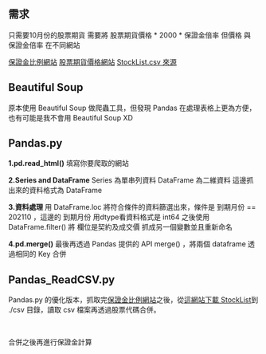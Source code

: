 ## 需求
只需要10月份的股票期貨
需要將 股票期貨價格 * 2000 * 保證金倍率
但價格 與 保證金倍率 在不同網站

[保證金比例網站](https://www.taifex.com.tw/cht/5/stockMargining)
[股票期貨價格網站](https://histock.tw/stock/future.aspx)
[StockList.csv 來源](https://goodinfo.tw/StockInfo/StockList.asp?MARKET_CAT=%E6%99%BA%E6%85%A7%E9%81%B8%E8%82%A1&INDUSTRY_CAT=%E8%82%A1%E7%A5%A8%E6%9C%9F%E8%B2%A8%E6%A8%99%E7%9A%84)

## Beautiful Soup

原本使用 Beautiful Soup 做爬蟲工具，但發現 Pandas 在處理表格上更為方便，也有可能是我不會用 Beautiful Soup XD

## Pandas.py

**1.pd.read_html()**
填寫你要爬取的網站

**2.Series and DataFrame**
Series 為單串列資料
DataFrame 為二維資料
這邊抓出來的資料格式為 DataFrame

**3.資料處理**
用 DataFrame.loc 將符合條件的資料篩選出來，條件是 到期月份 == 202110 ，這邊的 到期月份 用dtype看資料格式是 int64
之後使用 DataFrame.filter() 將 欄位是契約及成交價 抓成另一個變數並且重新命名

**4.pd.merge()**
最後再透過 Pandas 提供的 API merge() ，將兩個 dataframe 透過相同的 Key 合併

## Pandas_ReadCSV.py

Pandas.py 的優化版本，抓取完[保證金比例網站](https://www.taifex.com.tw/cht/5/stockMargining)之後，從[這網站下載 StockList](https://goodinfo.tw/StockInfo/StockList.asp?MARKET_CAT=%E6%99%BA%E6%85%A7%E9%81%B8%E8%82%A1&INDUSTRY_CAT=%E8%82%A1%E7%A5%A8%E6%9C%9F%E8%B2%A8%E6%A8%99%E7%9A%84)到 ./csv 目錄，讀取 csv 檔案再透過股票代碼合併。

<br>

合併之後再進行保證金計算